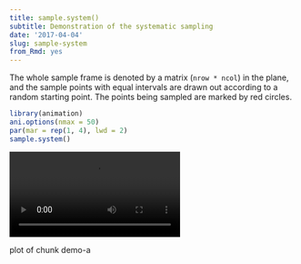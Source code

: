 ```yaml
---
title: sample.system()
subtitle: Demonstration of the systematic sampling
date: '2017-04-04'
slug: sample-system
from_Rmd: yes
---
```


The whole sample frame is denoted by a matrix (`nrow * ncol`) in the
plane, and the sample points with equal intervals are drawn out according to
a random starting point. The points being sampled are marked by red circles.
 

```r
library(animation)
ani.options(nmax = 50)
par(mar = rep(1, 4), lwd = 2)
sample.system()
```

<video controls loop autoplay><source src="https://assets.yihui.name/figures/animation/example/sample-system/demo-a.mp4?dl=1" /><p>plot of chunk demo-a</p></video>
